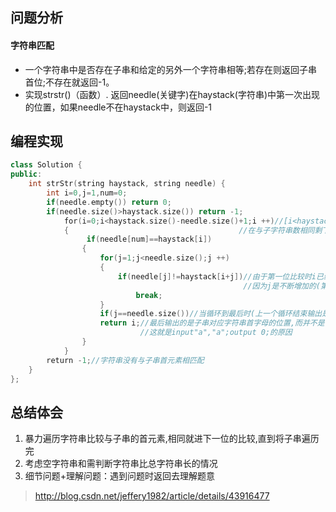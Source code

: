 ## 问题分析
#### 字符串匹配
* 一个字符串中是否存在子串和给定的另外一个字符串相等;若存在则返回子串首位;不存在就返回-1。
* 实现strstr()（函数）. 返回needle(关键字)在haystack(字符串)中第一次出现的位置，如果needle不在haystack中，则返回-1
## 编程实现
```C++
class Solution {
public:
    int strStr(string haystack, string needle) {
        int i=0,j=1,num=0;
        if(needle.empty()) return 0;
        if(needle.size()>haystack.size()) return -1;
            for(i=0;i<haystack.size()-needle.size()+1;i ++)//[i<haystack.size()也可,但时间耗费大]优化(遍历到剩下的长度和子字符串相等的位置)
            {                                      //在与子字符串数相同剩下位置时若不等则一定不存在该子串;若相等则i不用再循环直接下面一位用i+j判断
                 if(needle[num]==haystack[i])
                {
                    for(j=1;j<needle.size();j ++)
                    {
                        if(needle[j]!=haystack[i+j])//由于第一位比较时i已经固定,所以比较下一位时i不能只+1,
                                                    //因为j是不断增加的(第num+1,num+2.....),所以i要随j的增加不断向下进位相对应的比较
                            break;
                    }
                    if(j==needle.size())//当循环到最后时(上一个循环结束输出是needle.size())加最后一个子串结束的判断
                    return i;//最后输出的是子串对应字符串首字母的位置,而并不是子串的元素总数
                             //这就是input"a","a";output 0;的原因
                }
            }
        return -1;//字符串没有与子串首元素相匹配
    }
};
```
## 总结体会
1. 暴力遍历字符串比较与子串的首元素,相同就进下一位的比较,直到将子串遍历完
2. 考虑空字符串和需判断字符串比总字符串长的情况
3. 细节问题+理解问题：遇到问题时返回去理解题意
> http://blog.csdn.net/jeffery1982/article/details/43916477
